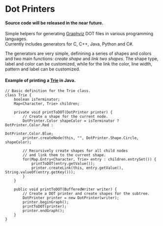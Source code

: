 Dot Printers
============

#### Source code will be released in the near future.   
  
Simple helpers for generating [Graphviz](http://www.graphviz.org/) DOT files in various programming languages.  
Currently includes generators for C, C++, Java, Python and C#.
  
The generators are very simple, definining a series of shapes and colors and two main functions: *create shape* and *link two shapes*. The shape type, label and color can be customized, while for the link the color, line width, pattern and label can be customized.
  
#### Example of printing a [Trie](http://en.wikipedia.org/wiki/Trie) in Java.

```
// Basic definition for the Trie class.
class Trie {
    boolean isTerminator;
    Map<Character, Trie> children;
    
    private void printToDOT(DotPrinter printer) {
        // Create a shape for the current node.
        DotPrinter.Color shapeColor = isTerminator ? DotPrinter.Color.Red : 
                                                     DotPrinter.Color.Blue;
        printer.createNode(this, "", DotPrinter.Shape.Circle, shapeColor);
        
        // Recursively create shapes for all child nodes  
        // and link them to the current shape.
        for(Map.Entry<Character, Trie> entry : children.entrySet()) {
            printToDOT(entry.getValue());
            printer.createLink(this, entry.getValue(), String.valueOf(entry.getKey()));
        }
    }
    
    public void printToDOT(BufferedWriter writer) {
        // Create a DOT printer and create shapes for the subtree.
        DotPrinter printer = new DotPrinter(writer);
        printer.beginGraph();
        printToDOT(printer);
        printer.endGraph();
    }
}
```
